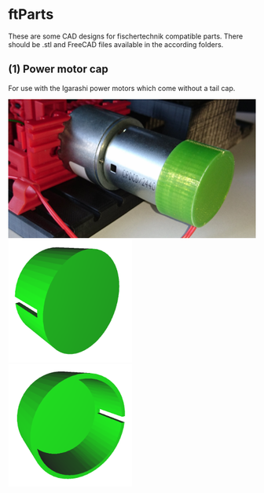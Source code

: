 # ftParts
These are some CAD designs for fischertechnik compatible parts. 
There should be .stl and FreeCAD files available in the according folders.

## (1) Power motor cap
For use with the Igarashi power motors which come without a tail cap.

<img src="https://github.com/PeterDHabermehl/ftParts/raw/master/Powermotor_cap/PM_mit_Kappe.JPG">

<img src="https://github.com/PeterDHabermehl/ftParts/raw/master/Powermotor_cap/Kappe1.png" width="50%" height="50%">

<img src="https://github.com/PeterDHabermehl/ftParts/raw/master/Powermotor_cap/Kappe2.png" width="50%" height="50%">

